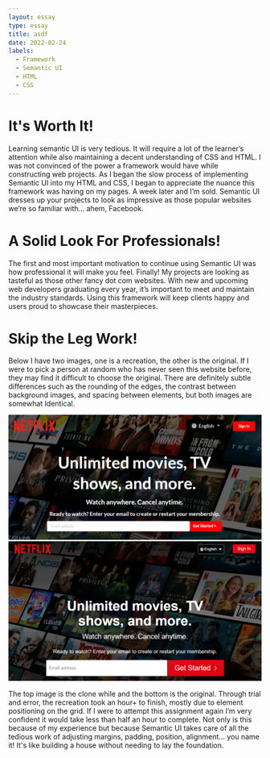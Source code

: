 ```yaml
---
layout: essay
type: essay
title: asdf
date: 2022-02-24
labels:
  - Framework
  - Semantic UI
  - HTML
  - CSS
---
```


# It's Worth It!

Learning semantic UI is very tedious. It will require a lot of the learner’s attention while also maintaining a decent understanding of CSS and HTML. I was not convinced of the power a framework would have while constructing web projects. As I began the slow process of implementing Semantic UI into my HTML and CSS, I began to appreciate the nuance this framework was having on my pages. A week later and I’m sold. Semantic UI dresses up your projects to look as impressive as those popular websites we’re so familiar with… ahem, Facebook.

# A Solid Look For Professionals!

The first and most important motivation to continue using Semantic UI was how professional it will make you feel. Finally! My projects are looking as tasteful as those other fancy dot com websites. With new and upcoming web developers graduating every year, it’s important to meet and maintain the industry standards. Using this framework will keep clients happy and users proud to showcase their masterpieces. 

# Skip the Leg Work!

Below I have two images, one is a recreation, the other is the original. If I were to pick a person at random who has never seen this website before, they may find it difficult to choose the original. There are definitely subtle differences such as the rounding of the edges, the contrast between background images, and spacing between elements, but both images are somewhat Identical.

<div>
  <img class="ui right large floated image" src="https://github.com/carakaki808/carakaki808.github.io/blob/master/images/NetflixClone.png?raw=true">
  
  
  <img class="ui right large floated image" src="https://github.com/carakaki808/carakaki808.github.io/blob/master/images/NetflixOrig.png?raw=true">
</div>

The top image is the clone while and the bottom is the original. Through trial and error, the recreation took an hour+ to finish, mostly due to element positioning on the grid. If I were to attempt this assignment again I’m very confident it would take less than half an hour to complete. Not only is this because of my experience but because Semantic UI takes care of all the tedious work of adjusting margins, padding, position, alignment... you name it! It's like building a house without needing to lay the foundation. 
